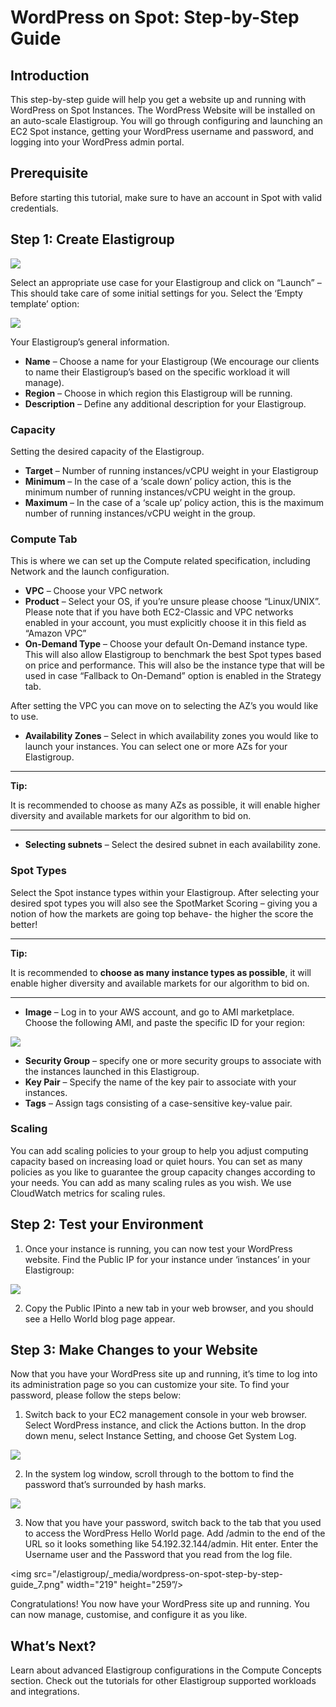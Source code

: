 # WordPress on Spot: Step-by-Step Guide

## Introduction

This step-by-step guide will help you get a website up and running with WordPress on Spot Instances.  The WordPress Website will be installed on an auto-scale Elastigroup. You will go through configuring and launching an EC2 Spot instance, getting your WordPress username and password, and logging into your WordPress admin portal.

## Prerequisite

Before starting this tutorial, make sure to have an account in Spot with valid credentials.

## Step 1: Create Elastigroup

<img src="/elastigroup/_media/wordpress-on-spot-step-by-step-guide_1.png" />

Select an appropriate use case for your Elastigroup and click on “Launch” – This should take care of some initial settings for you. Select the ‘Empty template’ option:

<img src="/elastigroup/_media/wordpress-on-spot-step-by-step-guide_2.png" />

Your Elastigroup’s general information.

* **Name** – Choose a name for your Elastigroup (We encourage our clients to name their Elastigroup’s based on the specific workload it will manage).
* **Region** – Choose in which region this Elastigroup will be running.
* **Description** – Define any additional description for your Elastigroup.

### Capacity

Setting the desired capacity of the Elastigroup.

* **Target** – Number of running instances/vCPU weight in your Elastigroup
* **Minimum** – In the case of a ‘scale down’ policy action, this is the minimum number of running instances/vCPU weight in the group.
* **Maximum** – In the case of a ‘scale up’ policy action, this is the maximum number of running instances/vCPU weight in the group.

### Compute Tab

This is where we can set up the Compute related specification, including Network and the launch configuration.

* **VPC** – Choose your VPC network
* **Product** – Select your OS, if you’re unsure please choose “Linux/UNIX”. Please note that if you have both EC2-Classic and VPC networks enabled in your account, you must explicitly choose it in this field as “Amazon VPC”
* **On-Demand Type** – Choose your default On-Demand instance type. This will also allow Elastigroup to benchmark the best Spot types based on price and performance. This will also be the instance type that will be used in case “Fallback to On-Demand” option is enabled in the Strategy tab.

After setting the VPC you can move on to selecting the AZ’s you would like to use.

* **Availability Zones** – Select in which availability zones you would like to launch your instances. You can select one or more AZs for your Elastigroup.

---

**Tip:**

It is recommended to choose as many AZs as possible, it will enable higher diversity and available markets for our algorithm to bid on.

---

* **Selecting subnets** – Select the desired subnet in each availability zone.

### Spot Types
Select the Spot instance types within your Elastigroup. After selecting your desired spot types you will also see the SpotMarket Scoring – giving you a notion of how the markets are going top behave- the higher the score the better!

---

**Tip:**

It is recommended to **choose as many instance types as possible**, it will enable higher diversity and available markets for our algorithm to bid on.

---


* **Image** – Log in to your AWS account, and go to AMI marketplace. Choose the following AMI, and paste the specific ID for your region:

<img src="/elastigroup/_media/wordpress-on-spot-step-by-step-guide_3.png" />

* **Security Group** – specify one or more security groups to associate with the instances launched in this Elastigroup.
* **Key Pair** – Specify the name of the key pair to associate with your instances.
* **Tags** – Assign tags consisting of a case-sensitive key-value pair.

### Scaling

You can add scaling policies to your group to help you adjust computing capacity based on increasing load or quiet hours. You can set as many policies as you like to guarantee the group capacity changes according to your needs. You can add as many scaling rules as you wish. We use CloudWatch metrics for scaling rules.

## Step 2: Test your Environment

1. Once your instance is running, you can now test your WordPress website. Find the Public IP for your instance under ‘instances’ in your Elastigroup:

<img src="/elastigroup/_media/wordpress-on-spot-step-by-step-guide_4.png" />

2. Copy the Public IPinto a new tab in your web browser, and you should see a Hello World blog page appear.

## Step 3: Make Changes to your Website

Now that you have your WordPress site up and running, it’s time to log into its administration page so you can customize your site. To find your password, please follow the steps below:

1. Switch back to your EC2 management console in your web browser. Select WordPress instance, and click the Actions button. In the drop down menu, select Instance Setting, and choose Get System Log.

<img src="/elastigroup/_media/wordpress-on-spot-step-by-step-guide_5.png" />

2. In the system log window, scroll through to the bottom to find the password that’s surrounded by hash marks.

<img src="/elastigroup/_media/wordpress-on-spot-step-by-step-guide_6.png" />

3. Now that you have your password, switch back to the tab that you used to access the WordPress Hello World page. Add /admin to the end of the URL so it looks something like 54.192.32.144/admin. Hit enter. Enter the Username user and the Password that you read from the log file.

<img src="/elastigroup/_media/wordpress-on-spot-step-by-step-guide_7.png" width="219" height="259”/>

Congratulations! You now have your WordPress site up and running. You can now manage, customise, and configure it as you like.

## What’s Next?

Learn about advanced Elastigroup configurations in the Compute Concepts section.
Check out the tutorials for other Elastigroup supported workloads and integrations.
